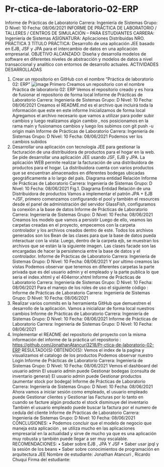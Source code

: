 # Pr-ctica-de-laboratorio-02-ERP
Informe de Prácticas de Laboratorio
Carrera: Ingeniería de Sistemas
Grupo: D Nivel: 10 Fecha: 08/06/2021
INFORME DE PRÁCTICA DE LABORATORIO / TALLERES / CENTROS DE SIMULACIÓN – PARA ESTUDIANTES
CARRERA: Ingeniería de Sistemas
ASIGNATURA: Aplicaciones Distribuidas
NRO. PRÁCTICA
3
TÍTULO PRÁCTICA: Desarrollo de una aplicación JEE basado en EJB, JSF y JPA para
el intercambio de datos en una aplicación empresarial.
OBJETIVO ALCANZADO:
Diseña y desarrolla modelos de software en diferentes niveles de abstracción y modelos de datos a nivel transaccional y analítico con entornos de desarrollo actuales.
ACTIVIDADES DESARROLLADAS
1. Crear un repositorio en GitHub con el nombre “Práctica de laboratorio 02: ERP”
![image](https://user-images.githubusercontent.com/49213346/121192303-6dbdb000-c832-11eb-9914-6719e67c4e00.png)
Primero Creamos un repositorio con el nombre Práctica de laboratorio 02: ERP
Vemos el repositorio creado y es hora de fusionar el repositorio de forma local
Informe de Prácticas de Laboratorio
Carrera: Ingeniería de Sistemas
Grupo: D Nivel: 10 Fecha: 08/06/2021
Creamos el README.md es el archivo que incluirá toda la información que este en este informe
Inicializamos de forma local
Agregamos el archivo necesario que vamos a utilizar para poder subir cambios y luego realizamos algún cambio , nos posicionamos en la rama main y fusionamos cambios y luego los subimos con git push -u origin main
Informe de Prácticas de Laboratorio
Carrera: Ingeniería de Sistemas
Grupo: D Nivel: 10 Fecha: 08/06/2021
Podemos ver los cambios subidos
2. Desarrollar una aplicación con tecnología JEE para gestionar la facturación de una distribuidora de productos para el hogar en la web.
Se pide desarrollar una aplicación JEE usando JSF, EJB y JPA. La aplicación WEB permite realizar la facturación de una distribuidora de productos para el hogar. La distribuidora cuenta con varios productos que se encuentran almacenados en diferentes bodegas ubicadas geográficamente a lo largo del país.
Diagrama entidad Relación
Informe de Prácticas de Laboratorio
Carrera: Ingeniería de Sistemas
Grupo: D Nivel: 10 Fecha: 08/06/2021
Fig.1. Diagrama Entidad Relación de una Distribuidora de productos
Vamos a implementar el patrón JPA + EJB +JSF, primero comenzamos configurando el pool y también el resources desde el panel de administración del servidor GlassFish, configuramos la conexión a la base de datos
Informe de Prácticas de Laboratorio
Carrera: Ingeniería de Sistemas
Grupo: D Nivel: 10 Fecha: 08/06/2021
Creamos los modelo que vamos a persistir
Luego de ello, veamos las carpetas creadas en el proyecto, empecemos con la carpeta controlador y los archivos creados dentro de este. Todos los archivos generados son los Bean de las clases para que la base de datos pueda interactuar con la vista:
Luego, dentro de la carpeta ejb, se muestran los archivos que se están la la siguiente imagen. Las clases facade son las encargadas de hacer la persistencia entre la base de datos y el controlador.
Informe de Prácticas de Laboratorio
Carrera: Ingeniería de Sistemas
Grupo: D Nivel: 10 Fecha: 08/06/2021
Y por ultimo creamos las vistas
Podemos observar que tenemos en diferentes carpetas la parte privada que es del usuario admin y el empleado y la parte publica lo que seria el index.xhtml y el 404error.xhtml
Informe de Prácticas de Laboratorio
Carrera: Ingeniería de Sistemas
Grupo: D Nivel: 10 Fecha: 08/06/2021
Para el manejo de los roles de uso el siguiente código :
Informe de Prácticas de Laboratorio
Carrera: Ingeniería de Sistemas
Grupo: D Nivel: 10 Fecha: 08/06/2021
3. Realizar varios commits en la herramienta GitHub que demuestren el desarrollo de la aplicación.
Vamos a inicializar de forma local nuestros cambios
Informe de Prácticas de Laboratorio
Carrera: Ingeniería de Sistemas
Grupo: D Nivel: 10 Fecha: 08/06/2021
Informe de Prácticas de Laboratorio
Carrera: Ingeniería de Sistemas
Grupo: D Nivel: 10 Fecha: 08/06/2021
4. Implementar el README del repositorio del proyecto con la misma información del informe de la práctica
url repositorio :
https://github.com/JonathanAtancuri3218/Pr-ctica-de-laboratorio-02-ERP
RESULTADO(S) OBTENIDO(S):
Vemos el index de la pagina y visualizamos el catalogo de los productos
Podemos observar nuestro Login
Informe de Prácticas de Laboratorio
Carrera: Ingeniería de Sistemas
Grupo: D Nivel: 10 Fecha: 08/06/2021
Vemos el dashboard del usuario admin
El usuario admin puede Gestionar bodegas (consulta de inventario general)
El usuario admin puede Gestionar productos (aumentar stock por bodega)
Informe de Prácticas de Laboratorio
Carrera: Ingeniería de Sistemas
Grupo: D Nivel: 10 Fecha: 08/06/2021
Ahora vamos a iniciar sesión como empleado, el usuario empleado puede Gestionar clientes y Gestionar las Facturas por lo tanto en cuando se facture algún producto el stock disminuye del inventario
También el usuario empleado puede buscar la factura por el numero de cedula del cliente
Informe de Prácticas de Laboratorio
Carrera: Ingeniería de Sistemas
Grupo: D Nivel: 10 Fecha: 08/06/2021
CONCLUSIONES:
• Podemos concluir que el modelo de negocio que maneja esta aplicación , se utiliza mucho en las aplicaciones empresarial en la actualidad y sirve de mucho ya que es una aplicación muy robusta y también puede llegar a ser muy escalable.
RECOMENDACIONES:
• Saber sobre EJB , JPA Y JSF
• Saber usar jpql y la sesión de los beans
• Saber sobre conocimientos de programación en arquitectura JEE
Nombre de estudiante: Jonathan Atancuri , Ricardo Chuqui
Firma del estudiante:
